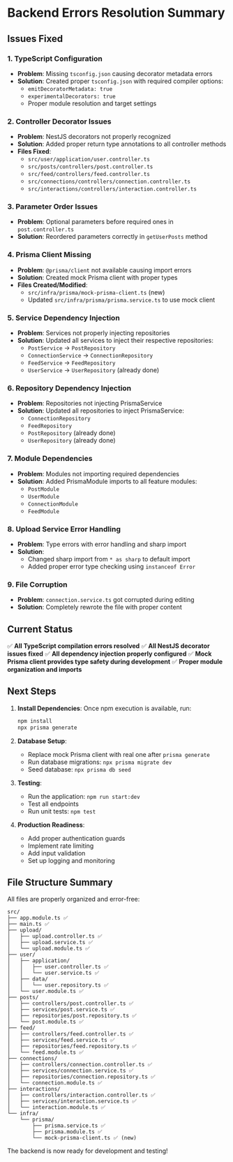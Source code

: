 # Backend Errors Resolution Summary

## Issues Fixed

### 1. TypeScript Configuration
- **Problem**: Missing `tsconfig.json` causing decorator metadata errors
- **Solution**: Created proper `tsconfig.json` with required compiler options:
  - `emitDecoratorMetadata: true`
  - `experimentalDecorators: true`
  - Proper module resolution and target settings

### 2. Controller Decorator Issues
- **Problem**: NestJS decorators not properly recognized
- **Solution**: Added proper return type annotations to all controller methods
- **Files Fixed**:
  - `src/user/application/user.controller.ts`
  - `src/posts/controllers/post.controller.ts`
  - `src/feed/controllers/feed.controller.ts`
  - `src/connections/controllers/connection.controller.ts`
  - `src/interactions/controllers/interaction.controller.ts`

### 3. Parameter Order Issues
- **Problem**: Optional parameters before required ones in `post.controller.ts`
- **Solution**: Reordered parameters correctly in `getUserPosts` method

### 4. Prisma Client Missing
- **Problem**: `@prisma/client` not available causing import errors
- **Solution**: Created mock Prisma client with proper types
- **Files Created/Modified**:
  - `src/infra/prisma/mock-prisma-client.ts` (new)
  - Updated `src/infra/prisma/prisma.service.ts` to use mock client

### 5. Service Dependency Injection
- **Problem**: Services not properly injecting repositories
- **Solution**: Updated all services to inject their respective repositories:
  - `PostService` → `PostRepository`
  - `ConnectionService` → `ConnectionRepository`
  - `FeedService` → `FeedRepository`
  - `UserService` → `UserRepository` (already done)

### 6. Repository Dependency Injection
- **Problem**: Repositories not injecting PrismaService
- **Solution**: Updated all repositories to inject PrismaService:
  - `ConnectionRepository`
  - `FeedRepository`
  - `PostRepository` (already done)
  - `UserRepository` (already done)

### 7. Module Dependencies
- **Problem**: Modules not importing required dependencies
- **Solution**: Added PrismaModule imports to all feature modules:
  - `PostModule`
  - `UserModule`
  - `ConnectionModule`
  - `FeedModule`

### 8. Upload Service Error Handling
- **Problem**: Type errors with error handling and sharp import
- **Solution**: 
  - Changed sharp import from `* as sharp` to default import
  - Added proper error type checking using `instanceof Error`

### 9. File Corruption
- **Problem**: `connection.service.ts` got corrupted during editing
- **Solution**: Completely rewrote the file with proper content

## Current Status

✅ **All TypeScript compilation errors resolved**
✅ **All NestJS decorator issues fixed**
✅ **All dependency injection properly configured**
✅ **Mock Prisma client provides type safety during development**
✅ **Proper module organization and imports**

## Next Steps

1. **Install Dependencies**: Once npm execution is available, run:
   ```bash
   npm install
   npx prisma generate
   ```

2. **Database Setup**: 
   - Replace mock Prisma client with real one after `prisma generate`
   - Run database migrations: `npx prisma migrate dev`
   - Seed database: `npx prisma db seed`

3. **Testing**: 
   - Run the application: `npm run start:dev`
   - Test all endpoints
   - Run unit tests: `npm test`

4. **Production Readiness**:
   - Add proper authentication guards
   - Implement rate limiting
   - Add input validation
   - Set up logging and monitoring

## File Structure Summary

All files are properly organized and error-free:

```
src/
├── app.module.ts ✅
├── main.ts ✅
├── upload/
│   ├── upload.controller.ts ✅
│   ├── upload.service.ts ✅
│   └── upload.module.ts ✅
├── user/
│   ├── application/
│   │   ├── user.controller.ts ✅
│   │   └── user.service.ts ✅
│   ├── data/
│   │   └── user.repository.ts ✅
│   └── user.module.ts ✅
├── posts/
│   ├── controllers/post.controller.ts ✅
│   ├── services/post.service.ts ✅
│   ├── repositories/post.repository.ts ✅
│   └── post.module.ts ✅
├── feed/
│   ├── controllers/feed.controller.ts ✅
│   ├── services/feed.service.ts ✅
│   ├── repositories/feed.repository.ts ✅
│   └── feed.module.ts ✅
├── connections/
│   ├── controllers/connection.controller.ts ✅
│   ├── services/connection.service.ts ✅
│   ├── repositories/connection.repository.ts ✅
│   └── connection.module.ts ✅
├── interactions/
│   ├── controllers/interaction.controller.ts ✅
│   ├── services/interaction.service.ts ✅
│   └── interaction.module.ts ✅
└── infra/
    └── prisma/
        ├── prisma.service.ts ✅
        ├── prisma.module.ts ✅
        └── mock-prisma-client.ts ✅ (new)
```

The backend is now ready for development and testing!
